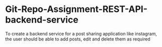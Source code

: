 # Git-Repo-Assignment-REST-API-backend-service
To create a backend service for a post sharing application like instagram, the user should be able to add posts, edit and delete them as required
